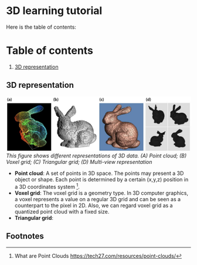 # 3D learning tutorial

Here is the table of contents:

# Table of contents

1. [3D representation](#3Drepresentation)

## 3D representation  <a name="3Drepresentation"></a>

![3d-representation](/images/3D-representation.png)
*This figure shows different representations of 3D data. (A) Point cloud; (B) Voxel grid; (C) Triangular grid; (D) Multi-view representation*

- **Point cloud**: A set of points in 3D space. The points may present a 3D object or shape. Each point is determined by a certain (x,y,z) position in a 3D coordinates system [^1].
- **Voxel grid**: The voxel grid is a geometry type. In 3D computer graphics, a voxel represents a value on a regular 3D grid and can be seen as a counterpart to the pixel in 2D. Also, we can regard voxel grid as a quantized point cloud with a fixed size.
- **Triangular grid**: 










## Footnotes

[^1]: What are Point Clouds  https://tech27.com/resources/point-clouds/ 


